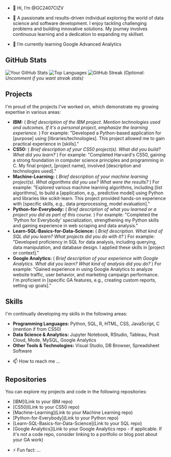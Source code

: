 - 👋 Hi, I’m @GC2407CIZV
- 👀 A passionate and results-driven individual exploring the world of data science and software development.  I enjoy tackling challenging problems and building innovative solutions.  My journey involves continuous learning and a dedication to expanding my skillset.

- 🌱 I’m currently learning Google Advanced Analytics

## GitHub Stats

![Your GitHub Stats](https://github-readme-stats.vercel.app/api?username=GC2407CIZV&show_icons=true&theme=radical)
![Top Languages](https://github-readme-stats.vercel.app/api/top-langs/?username=GC2407CIZV&layout=compact&langs_count=10&theme=dracula)
![GitHub Streak](https://github-readme-streak-stats.herokuapp.com/?user=GC2407CIZV&theme=radical)  *(Optional: Uncomment if you want streak stats)*

## Projects

I'm proud of the projects I've worked on, which demonstrate my growing expertise in various areas:

* **IBM:** ( *Brief description of the IBM project.  Mention technologies used and outcomes.  If it's a personal project, emphasize the learning experience.* )  For example: "Developed a Python-based application for [purpose] using [libraries/technologies]. This project allowed me to gain practical experience in [skills]."
* **CS50:** ( *Brief description of your CS50 project(s). What did you build? What did you learn?* ) For example:  "Completed Harvard's CS50, gaining a strong foundation in computer science principles and programming in C.  My final project, [project name], involved [description and technologies used]."
* **Machine-Learning:** ( *Brief description of your machine learning project(s). What algorithms did you use? What were the results?* ) For example: "Explored various machine learning algorithms, including [list algorithms], to build a [application, e.g., predictive model] using Python and libraries like scikit-learn.  This project provided hands-on experience with [specific skills, e.g., data preprocessing, model evaluation]."
* **Python-for-Everybody:** ( *Brief description of what you learned or a project you did as part of this course.* ) For example: "Completed the 'Python for Everybody' specialization, strengthening my Python skills and gaining experience in web scraping and data analysis."
* **Learn-SQL-Basics-for-Data-Science:** ( *Brief description. What kind of SQL did you learn? What projects did you do with it?* ) For example: "Developed proficiency in SQL for data analysis, including querying, data manipulation, and database design.  I applied these skills in [project or context]."
* **Google Analytics:** ( *Brief description of your experience with Google Analytics. What did you learn? What kind of analysis did you do?* ) For example: "Gained experience in using Google Analytics to analyze website traffic, user behavior, and marketing campaign performance.  I'm proficient in [specific GA features, e.g., creating custom reports, setting up goals]."

## Skills

I'm continually developing my skills in the following areas:

* **Programming Languages:** Python, SQL, R, HTML, CSS, JavaScript, C (mention if from CS50)
* **Data Science & Analytics:**  Jupyter Notebook, RStudio, Tableau, Posit Cloud, Mode, MySQL, Google Analytics
* **Other Tools & Technologies:** Visual Studio, DB Browser, Spreadsheet Software

- 📫 How to reach me ...
## Repositories

You can explore my projects and code in the following repositories:

* [IBM](Link to your IBM repo)
* [CS50](Link to your CS50 repo)
* [Machine-Learning](Link to your Machine Learning repo)
* [Python-for-Everybody](Link to your Python repo)
* [Learn-SQL-Basics-for-Data-Science](Link to your SQL repo)
* [Google Analytics](Link to your Google Analytics repo - if applicable. If it's not a code repo, consider linking to a portfolio or blog post about your GA work)

- ⚡ Fun fact: ...

<!---
GC2407CIZV/GC2407CIZV is a ✨ special ✨ repository because its `README.md` (this file) appears on your GitHub profile.
You can click the Preview link to take a look at your changes.
--->
